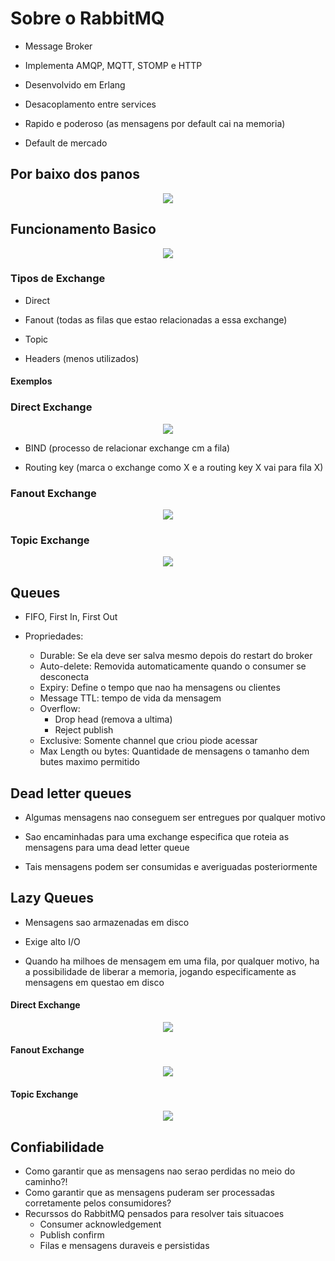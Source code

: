# Sobre o RabbitMQ

- Message Broker

- Implementa AMQP, MQTT, STOMP e HTTP

- Desenvolvido em Erlang

- Desacoplamento entre services

- Rapido e poderoso (as mensagens por default cai na memoria)

- Default de mercado

## Por baixo dos panos

<p align="center">
  <img src="imgs/por-baixo-dos-panos.png">
</p>

## Funcionamento Basico

<p align="center">
  <img src="imgs/fundamentos-basicos.png">
</p>

 ### Tipos de Exchange

- Direct

- Fanout (todas as filas que estao relacionadas a essa exchange)

- Topic

- Headers (menos utilizados)

#### Exemplos

### Direct Exchange

<p align="center">
  <img src="imgs/direct-exchange.png">
</p>

- BIND (processo de relacionar exchange cm a fila)

- Routing key (marca o exchange como X e a routing key X vai para fila X)

### Fanout Exchange

<p align="center">
  <img src="imgs/fanout-exchange.png">
</p>

### Topic Exchange

<p align="center">
  <img src="imgs/topic.png">
</p>

## Queues

- FIFO, First In, First Out

- Propriedades:
  - Durable: Se ela deve ser salva mesmo depois do restart do broker
  - Auto-delete: Removida automaticamente quando o consumer se desconecta
  - Expiry: Define o tempo que nao ha mensagens ou clientes
  - Message TTL: tempo de vida da mensagem
  - Overflow:
    - Drop head (remova a ultima)
    - Reject publish
  - Exclusive: Somente channel que criou piode acessar
  - Max Length ou bytes: Quantidade de mensagens o tamanho dem butes maximo permitido


## Dead letter queues

- Algumas mensagens nao conseguem ser entregues por qualquer motivo

- Sao encaminhadas para uma exchange especifica que roteia as mensagens para uma dead letter queue

- Tais mensagens podem ser consumidas e averiguadas posteriormente

## Lazy Queues

- Mensagens sao armazenadas em disco

- Exige alto I/O

- Quando ha milhoes de mensagem em uma fila, por qualquer motivo, ha a possibilidade de liberar a memoria, jogando especificamente as mensagens em questao em disco


#### Direct Exchange

<p align="center">
  <img src="imgs/direct.png">
</p>


#### Fanout Exchange

<p align="center">
  <img src="imgs/fanout.png">
</p>


#### Topic Exchange

<p align="center">
  <img src="imgs/topic-e.png">
</p>


## Confiabilidade

- Como garantir que as mensagens nao serao perdidas no meio do caminho?!
- Como garantir que as mensagens puderam ser processadas corretamente pelos consumidores?
- Recurssos do RabbitMQ pensados para resolver tais situacoes
  - Consumer acknowledgement
  - Publish confirm
  - Filas e mensagens duraveis e persistidas